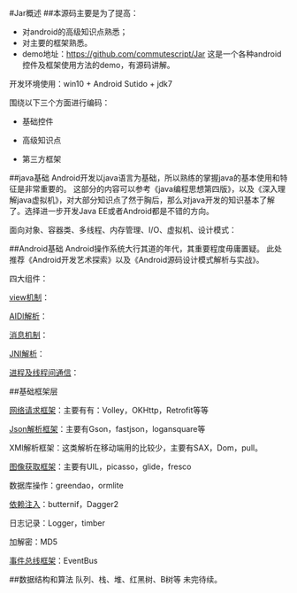 #Jar概述
##本源码主要是为了提高：
- 对android的高级知识点熟悉；
- 对主要的框架熟悉。
- demo地址：https://github.com/commutescript/Jar  这是一个各种android控件及框架使用方法的demo，有源码讲解。

开发环境使用：win10 + Android Sutido + jdk7

围绕以下三个方面进行编码：

- 基础控件

- 高级知识点

- 第三方框架

##java基础
Android开发以java语言为基础，所以熟练的掌握java的基本使用和特征是非常重要的。
这部分的内容可以参考《java编程思想第四版》，以及《深入理解java虚拟机》，对大部分知识点了然于胸后，那么对java开发的知识基本了解了。选择进一步开发Java EE或者Android都是不错的方向。

面向对象、容器类、多线程、内存管理、I/O、虚拟机、设计模式：


##Android基础
Android操作系统大行其道的年代，其重要程度毋庸置疑。
此处推荐《Android开发艺术探索》以及《Android源码设计模式解析与实战》。

四大组件：

[view机制](http://blog.csdn.net/u011072613/article/details/72905027)：

[AIDl解析](http://blog.csdn.net/u011072613/article/details/71629741)：

[消息机制](http://blog.csdn.net/u011072613/article/details/71632252)：

[JNI解析](http://blog.csdn.net/u011072613/article/details/71604752)：

[进程及线程间通信](http://blog.csdn.net/u011072613/article/details/58603822)：


##基础框架层

[网络请求框架](http://blog.csdn.net/u011072613/article/details/72905000)：主要有有：Volley，OKHttp，Retrofit等等

[Json解析框架](http://blog.csdn.net/u011072613/article/details/72905007)：主要有Gson，fastjson，logansquare等

XMl解析框架：这类解析在移动端用的比较少，主要有SAX，Dom，pull。

[图像获取框架](http://blog.csdn.net/u011072613/article/details/72905016)：主要有UIL，picasso，glide，fresco

数据库操作：greendao，ormlite

[依赖注入](http://blog.csdn.net/u011072613/article/details/72905054)：butternif，Dagger2

日志记录：Logger，timber

加解密：MD5

[事件总线框架](http://blog.csdn.net/u011072613/article/details/72905063)：EventBus


##数据结构和算法
队列、栈、堆、红黑树、B树等
未完待续。


